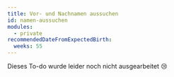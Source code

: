 ```yaml
---
title: Vor- und Nachnamen aussuchen
id: namen-aussuchen
modules:
  - private
recommendedDateFromExpectedBirth:
  weeks: 55
---
```


Dieses To-do wurde leider noch nicht ausgearbeitet 😢

<bmfsfj-todo-extension-panel title="Wer?" icon="user" open>
<bmfsfj-todo-assignees></bmfsfj-todo-assignees>
</bmfsfj-todo-extension-panel>
